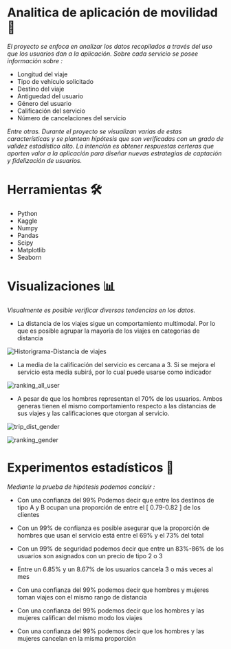 # Analitica de aplicación de movilidad 🚕
_El proyecto se enfoca en analizar los datos recopilados a través del uso que los usuarios dan a la aplicación. Sobre cada servicio se posee información sobre :_

* Longitud del viaje
* Tipo de vehículo solicitado
* Destino del viaje
* Antiguedad del usuario
* Género del usuario
* Calificación del servicio
* Número de cancelaciones del servicio

_Entre otras. Durante el proyecto se visualizan varias de estas características y se plantean hipótesis que son verificadas con un grado de validez estadístico alto. La intención es obtener respuestas certeras que aporten valor a la aplicación para diseñar nuevas estrategias de captación y fidelización de usuarios._ 

#  Herramientas 🛠️

* Python
* Kaggle
* Numpy
* Pandas
* Scipy
* Matplotlib
* Seaborn

# Visualizaciones 📊

_Visualmente es posible verificar diversas tendencias en los datos._

* La distancia de los viajes sigue un comportamiento multimodal. Por lo que es posible agrupar la mayoría de los viajes en categorías de distancia

  

![Historigrama-Distancia de viajes](https://github.com/huachibigote/analitica_app_taxis/assets/61852105/c4495497-ddb9-45fa-8b89-57105c48dd6c)


* La media de la calificación del servicio es cercana a 3. Si se mejora el servicio esta media subirá, por lo cual puede usarse como indicador

  
![ranking_all_user](https://github.com/huachibigote/analitica_app_taxis/assets/61852105/4e7cf1ff-32af-48b4-83fb-241a192d3b94)



* A pesar de que los hombres representan el 70% de los usuarios. Ambos generas tienen el mismo comportamiento respecto a las distancias de sus viajes y las calificaciones que otorgan al servicio.

  
![trip_dist_gender](https://github.com/huachibigote/analitica_app_taxis/assets/61852105/a314af90-4380-4803-ba3d-8ec16a63d4b1)


  
![ranking_gender](https://github.com/huachibigote/analitica_app_taxis/assets/61852105/a6f88c0c-3cac-423c-9e2d-2c818c49bb3c)

  
  

# Experimentos estadísticos  🧪

_Mediante la prueba de hipótesis podemos concluir :_

* Con una confianza del 99% Podemos decir que entre los destinos de tipo A y B ocupan una proporción de entre el [ 0.79-0.82 ] de los clientes

* Con un 99% de confianza es posible asegurar que la proporción de hombres que usan el servicio está entre el 69% y el 73% del total

* Con un 99% de seguridad podemos decir que entre un 83%-86% de los usuarios son asignados con un precio de tipo 2 o 3

* Entre un 6.85% y un 8.67% de los usuarios cancela 3 o más veces al mes

* Con una confianza del 99% podemos decir que hombres y mujeres toman viajes con el mismo rango de distancia

* Con una confianza del 99% podemos decir que los hombres y las mujeres califican del mismo modo los viajes

* Con una confianza del 99% podemos decir que los hombres y las mujeres cancelan en la misma proporción




